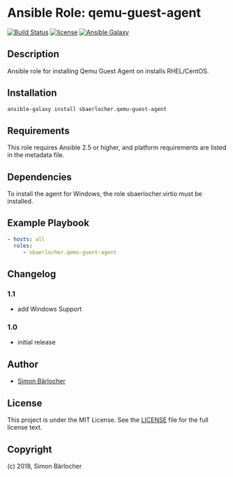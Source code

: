 # Ansible Role: qemu-guest-agent

[![Build Status](https://travis-ci.org/sbaerlocher/ansible.qemu-guest-agent.svg?branch=master)](https://travis-ci.org/sbaerlocher/ansible.qemu-guest-agent) [![license](https://img.shields.io/github/license/mashape/apistatus.svg)](https://sbaerlo.ch/licence) [![Ansible Galaxy](http://img.shields.io/badge/ansible--galaxy-qemu--guest--agent-blue.svg)](https://galaxy.ansible.com/sbaerlocher/qemu-guest-agent)

## Description

Ansible role for installing Qemu Guest Agent on installs RHEL/CentOS.

## Installation

```bash
ansible-galaxy install sbaerlocher.qemu-guest-agent
```

## Requirements

This role requires Ansible 2.5 or higher, and platform requirements are listed
in the metadata file.

## Dependencies

To install the agent for Windows, the role sbaerlocher.virtio must be installed.

## Example Playbook

```yml
- hosts: all
  roles:
     - sbaerlocher.qemu-guest-agent
```

## Changelog

### 1.1

* add Windows Support

### 1.0

* initial release

## Author

* [Simon Bärlocher](https://sbaerlocher.ch)

## License

This project is under the MIT License. See the [LICENSE](https://sbaerlo.ch/licence) file for the full license text.

## Copyright

(c) 2018, Simon Bärlocher
